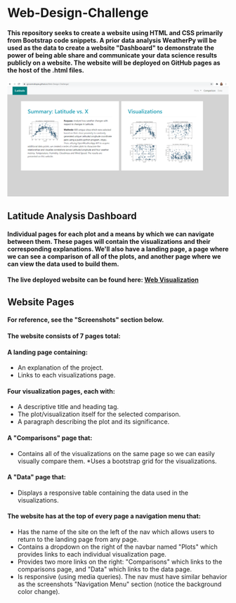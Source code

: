 # Web-Design-Challenge

#### This repository seeks to create a website using HTML and CSS primarily from Bootstrap code snippets. A prior data analysis WeatherPy will be used as the data to create a website "Dashboard" to demonstrate the power of being able share and communicate your data science results publicly on a website. The website will be deployed on GitHub pages as the host of the .html files.

![Image of INDEX](https://github.com/giovannahayes/Web-Design-Challenge/blob/main/Images/Index.PNG)

## Latitude Analysis Dashboard

#### Individual pages for each plot and a means by which we can navigate between them. These pages will contain the visualizations and their corresponding explanations. We'll also have a landing page, a page where we can see a comparison of all of the plots, and another page where we can view the data used to build them.

#### The live deployed website can be found here: [Web Visualization](https://giovannahayes.github.io/Web-Design-Challenge/index.html)

## Website Pages
#### For reference, see the "Screenshots" section below.
#### The website consists of 7 pages total:
#### A landing page containing:
* An explanation of the project.
* Links to each visualizations page.
#### Four visualization pages, each with:
* A descriptive title and heading tag.
* The plot/visualization itself for the selected comparison.
* A paragraph describing the plot and its significance.
#### A "Comparisons" page that:
* Contains all of the visualizations on the same page so we can easily visually compare them.
*Uses a bootstrap grid for the visualizations.
#### A "Data" page that:
* Displays a responsive table containing the data used in the visualizations.

#### The website has at the top of every page a navigation menu that:
* Has the name of the site on the left of the nav which allows users to return to the landing page from any page.
* Contains a dropdown on the right of the navbar named "Plots" which provides links to each individual visualization page.
* Provides two more links on the right: "Comparisons" which links to the comparisons page, and "Data" which links to the data page.
* Is responsive (using media queries). The nav must have similar behavior as the screenshots "Navigation Menu" section (notice the background color change).
